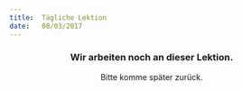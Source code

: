 ```yaml
---
title:  Tägliche Lektion
date:   08/03/2017
---
```


### <center>Wir arbeiten noch an dieser Lektion.</center>
<center>Bitte komme später zurück.</center>